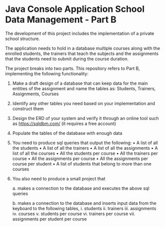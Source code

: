 # Java Console Application School Data Management - Part B
The development of this project includes the implementation of a private school structure. 

The application needs to hold in a database multiple courses along with the enrolled students, the trainers that teach the subjects and the assignments that the students need to submit during the course duration. 

The project breaks into two parts. This repository refers to Part B, implementing the following functionality:

1. Make a draft design of a database that can keep data for the main entities of the assignment and name the tables as: Students, Trainers, Assignments, Courses

2. Identify any other tables you need based on your implementation and construct them

3. Design the ERD of your system and verify it through an online tool such as https://sqldbm.com/ (it requires a free account)

4. Populate the tables of the database with enough data

5. You need to produce sql queries that output the following: 
	• A list of all the students
	• A list of all the trainers
	• A list of all the assignments
	• A list of all the courses
	• All the students per course
	• All the trainers per course
	• All the assignments per course
	• All the assignments per course per student
	• A list of students that belong to more than one courses

6. You also need to produce a small project that

	a. makes a connection to the database and executes the above sql queries
 
	b. makes a connection to the database and inserts input data from the keyboard to the following tables, 
		i. students 
		ii. trainers
		iii. assignments
		iv. courses 
		v. students per course 
		vi. trainers per course
		vii. assignments per student per course
